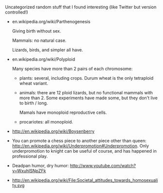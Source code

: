 Uncategorized random stuff that I found interesting (like Twitter but version controlled!)

- en.wikipedia.org/wiki/Parthenogenesis

    Giving birth without sex.

    Mammals: no natural case.

    Lizards, birds, and simpler all have.

- en.wikipedia.org/wiki/Polyploid

    Many species have more than 2 pairs of each chromosome:

    - plants: several, including crops. Durum wheat is the only tetraploid wheat variant.
    - animals: there are 12 ploid lizards, but no functional mammals with more than 2. Some experiments have made some, but they don't live to birth / long.

        Mamals have monoploid reproductive cells.

    - procariotes: all monoploid.

- <http://en.wikipedia.org/wiki/Boysenberry>

- You can promote a chess piece to another piece other than queen: <http://en.wikipedia.org/wiki/Underpromotion#Underpromotion>. Only underpromotion to knight can be useful of course, and has happened in professional play.

- Deadpan humor, dry humor: <http://www.youtube.com/watch?v=WxuhISNpZFk>

- <http://en.wikipedia.org/wiki/File:Societal_attitudes_towards_homosexuality.svg>
